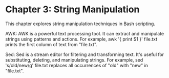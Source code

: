 # Chapter 3: String Manipulation
This chapter explores string manipulation techniques in Bash scripting.

AWK: AWK is a powerful text processing tool. It can extract and manipulate strings using patterns and actions. For example, awk '{ print $1 }' file.txt prints the first column of text from "file.txt".

Sed: Sed is a stream editor for filtering and transforming text. It's useful for substituting, deleting, and manipulating strings. For example, sed 's/old/new/g' file.txt replaces all occurrences of "old" with "new" in "file.txt".

